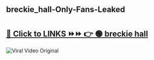 
 ## breckie_hall-Only-Fans-Leaked

# <h2><a href="https://clipsfans.com/breckie_hall&ref=git">🔗 Click to LINKS ⏩⏩ 👉 🟢 breckie hall </a></h2>

<a href="https://clipsfans.com/breckie_hall&ref=git" rel="nofollow" data-target="animated-image.originalLink"><img src="https://i.ibb.co.com/xMMVF88/686577567.gif" alt="Viral Video Original" style="max-width: 100%; display: inline-block;" data-target="animated-image.originalImage"></a>
